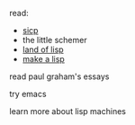 read:
- [sicp](https://joshnatis.github.io/readings/comp/sicp.pdf)
- the little schemer
- [land of lisp](https://joshnatis.github.io/readings/comp/Land%20of%20Lisp_%20Learn%20to%20Program%20in%20Lisp,%20One%20Game%20at%20a%20Time%20[Barski%202010-11-15].pdf)
- [make a lisp](https://github.com/kanaka/mal)

read paul graham's essays

try emacs

learn more about lisp machines
